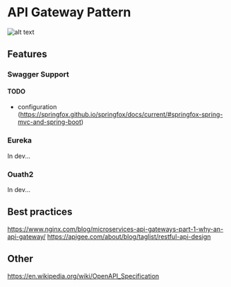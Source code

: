 # API Gateway Pattern
![alt text](https://cdn-1.wp.nginx.com/wp-content/uploads/2017/04/Palladino-conf2016-slide9_API-Gateway-Pattern-11-54.png)

## Features
### Swagger Support
#### TODO
* configuration (https://springfox.github.io/springfox/docs/current/#springfox-spring-mvc-and-spring-boot)

### Eureka
In dev...
### Ouath2
In dev...

## Best practices
https://www.nginx.com/blog/microservices-api-gateways-part-1-why-an-api-gateway/
https://apigee.com/about/blog/taglist/restful-api-design

## Other
https://en.wikipedia.org/wiki/OpenAPI_Specification

